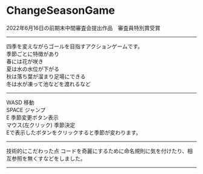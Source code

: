 # ChangeSeasonGame
2022年6月16日の前期末中間審査会提出作品　審査員特別賞受賞
_______________________________________________________________________________________________________________________________
四季を変えながらゴールを目指すアクションゲームです。   
季節ごとに特徴があり   
春には花が咲き   
夏は水の水位が下がる  
秋は落ち葉が溜まり足場にできる   
冬は水が凍って池などを渡れるなど  
_______________________________________________________________________________________________________________________________
WASD 移動   
SPACE ジャンプ   
E 季節変更ボタン表示   
マウス(左クリック) 季節決定   
Eで表示したボタンをクリックすると季節が変わります。   
_______________________________________________________________________________________________________________________________
技術的にこだわった点
コードを奇麗にするために命名規則に気を付けたり、相互参照を無くすなどをしました。
_______________________________________________________________________________________________________________________________

